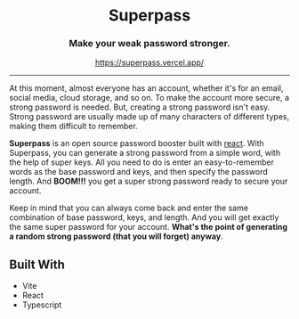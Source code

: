 <div align="center">

# Superpass
### Make your weak password stronger.
https://superpass.vercel.app/
</div>

---  

At this moment, almost everyone has an account, whether it's for an email, social media, cloud storage, and so on.  To make the account more secure, a strong password is needed. But, creating a strong password isn't easy. Strong password are usually made up of many characters of different types, making them difficult to remember.

**Superpass** is an open source password booster built with [react](https://reactjs.org/). With Superpass, you can generate a strong password from a simple word, with the help of super keys. All you need to do is enter an easy-to-remember words as the base password and keys, and then specify the password length. And **BOOM!!!** you get a super strong password ready to secure your account. 

Keep in mind that you can always come back and enter the same combination of base password, keys, and length. And you will get exactly the same super password for your account. **What's the point of generating a random strong password (that you will forget) anyway**.

## Built With
- Vite
- React
- Typescript